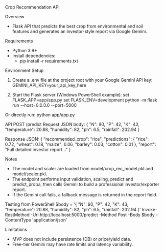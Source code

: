 Crop Recommendation API

Overview

- Flask API that predicts the best crop from environmental and soil features and generates an investor-style report via Google Gemini.

Requirements

- Python 3.9+
- Install dependencies:
  - pip install -r requirements.txt

Environment Setup

1. Create a .env file at the project root with your Google Gemini API key:
   GEMINI_API_KEY=your_api_key_here

2. Start the Flask server (Windows PowerShell example):
   set FLASK_APP=app/app.py
   set FLASK_ENV=development
   python -m flask run --host=0.0.0.0 --port=5000

Or directly run:
python app/app.py

API
POST /predict
Request JSON body:
{
"N": 90,
"P": 42,
"K": 43,
"temperature": 20.88,
"humidity": 82,
"ph": 6.5,
"rainfall": 202.94
}

Response JSON:
{
"recommended_crop": "rice",
"predictions": {
"rice": 0.72,
"wheat": 0.18,
"maize": 0.06,
"barley": 0.03,
"cotton": 0.01
},
"report": "Full detailed investor report..."
}

Notes

- The model and scaler are loaded from model/crop_rec_model.pkl and model/scaler.pkl.
- The endpoint performs input validation, scaling, predict and predict_proba, then calls Gemini to build a professional investor/exporter report.
- If the Gemini call fails, a fallback message is returned in the report field.

Testing from PowerShell
$body = '{
"N": 90,
"P": 42,
"K": 43,
"temperature": 20.88,
"humidity": 82,
"ph": 6.5,
"rainfall": 202.94
}'
Invoke-RestMethod -Uri http://localhost:5000/predict -Method Post -Body $body -ContentType 'application/json'

Limitations

- MVP does not include persistence (DB) or price/yield data.
- Free-tier Gemini may have rate limits and latency variability.
